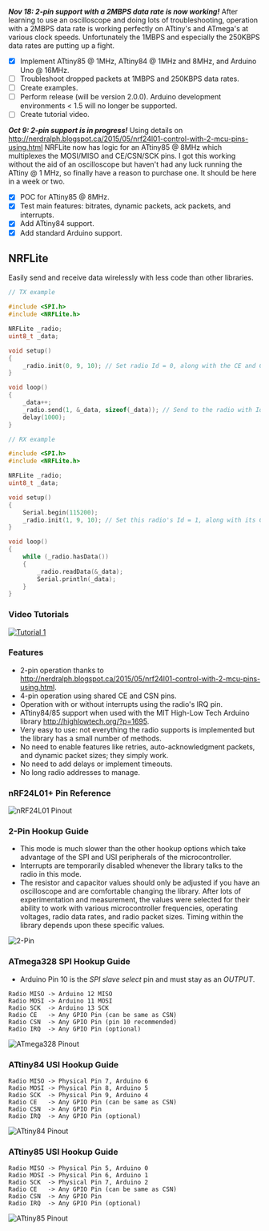 **_Nov 18: 2-pin support with a 2MBPS data rate is now working!_**  After learning to use an oscilloscope and doing lots of troubleshooting, operation with a 2MBPS data rate is working perfectly on ATtiny's and ATmega's at various clock speeds.  Unfortunately the 1MBPS and especially the 250KBPS data rates are putting up a fight.
- [x] Implement ATtiny85 @ 1MHz, ATtiny84 @ 1MHz and 8MHz, and Arduino Uno @ 16MHz.
- [ ] Troubleshoot dropped packets at 1MBPS and 250KBPS data rates.
- [ ] Create examples.
- [ ] Perform release (will be version 2.0.0).  Arduino development environments < 1.5 will no longer be supported.
- [ ] Create tutorial video.

**_Oct 9: 2-pin support is in progress!_**  Using details on <http://nerdralph.blogspot.ca/2015/05/nrf24l01-control-with-2-mcu-pins-using.html> NRFLite now has logic for an ATtiny85 @ 8MHz which multiplexes the MOSI/MISO and CE/CSN/SCK pins.  I got this working without the aid of an oscilloscope but haven't had any luck running the ATtiny @ 1 MHz, so finally have a reason to purchase one.  It should be here in a week or two. 
- [x] POC for ATtiny85 @ 8MHz.
- [x] Test main features:  bitrates, dynamic packets, ack packets, and interrupts.
- [x] Add ATtiny84 support.
- [x] Add standard Arduino support.

## NRFLite
Easily send and receive data wirelessly with less code than other libraries.

```c++
// TX example

#include <SPI.h>
#include <NRFLite.h>

NRFLite _radio;
uint8_t _data;

void setup()
{
    _radio.init(0, 9, 10); // Set radio Id = 0, along with the CE and CSN pins
}

void loop()
{
    _data++;
    _radio.send(1, &_data, sizeof(_data)); // Send to the radio with Id = 1
    delay(1000);
}
```
```c++
// RX example

#include <SPI.h>
#include <NRFLite.h>

NRFLite _radio;
uint8_t _data;

void setup()
{
    Serial.begin(115200);
    _radio.init(1, 9, 10); // Set this radio's Id = 1, along with its CE and CSN pins
}

void loop()
{
    while (_radio.hasData())
    {
        _radio.readData(&_data);
        Serial.println(_data);
    }
}
```

### Video Tutorials

[![Tutorial 1](http://img.youtube.com/vi/tWEgvS7Sj-8/default.jpg)](https://youtu.be/tWEgvS7Sj-8)

### Features
* 2-pin operation thanks to http://nerdralph.blogspot.ca/2015/05/nrf24l01-control-with-2-mcu-pins-using.html.
* 4-pin operation using shared CE and CSN pins.
* Operation with or without interrupts using the radio's IRQ pin.
* ATtiny84/85 support when used with the MIT High-Low Tech Arduino library http://highlowtech.org/?p=1695.
* Very easy to use:  not everything the radio supports is implemented but the library has a small number of methods.
* No need to enable features like retries, auto-acknowledgment packets, and dynamic packet sizes; they simply work.
* No need to add delays or implement timeouts.
* No long radio addresses to manage.

### nRF24L01+ Pin Reference

![nRF24L01 Pinout](https://github.com/dparson55/NRFLite/raw/master/extras/nRF24L01_pinout_small.jpg)

### 2-Pin Hookup Guide
* This mode is much slower than the other hookup options which take advantage of the SPI and USI peripherals of the microcontroller.
* Interrupts are temporarily disabled whenever the library talks to the radio in this mode.
* The resistor and capacitor values should only be adjusted if you have an oscilloscope and are comfortable changing the library.  After lots of experimentation and measurement, the values were selected for their ability to work with various microcontroller frequencies, operating voltages, radio data rates, and radio packet sizes.  Timing within the library depends upon these specific values.

![2-Pin](https://github.com/dparson55/NRFLite/raw/master/extras/Two_pin_schematic.png)

### ATmega328 SPI Hookup Guide
* Arduino Pin 10 is the *SPI slave select* pin and must stay as an *OUTPUT*.
```
Radio MISO -> Arduino 12 MISO
Radio MOSI -> Arduino 11 MOSI
Radio SCK  -> Arduino 13 SCK
Radio CE   -> Any GPIO Pin (can be same as CSN)
Radio CSN  -> Any GPIO Pin (pin 10 recommended)
Radio IRQ  -> Any GPIO Pin (optional)
```
![ATmega328 Pinout](https://github.com/dparson55/NRFLite/raw/master/extras/ATmega328_pinout_small.jpg)

### ATtiny84 USI Hookup Guide
```
Radio MISO -> Physical Pin 7, Arduino 6
Radio MOSI -> Physical Pin 8, Arduino 5
Radio SCK  -> Physical Pin 9, Arduino 4
Radio CE   -> Any GPIO Pin (can be same as CSN)
Radio CSN  -> Any GPIO Pin
Radio IRQ  -> Any GPIO Pin (optional)
```
![ATtiny84 Pinout](https://github.com/dparson55/NRFLite/raw/master/extras/ATtiny84_pinout_small.png)

### ATtiny85 USI Hookup Guide
```
Radio MISO -> Physical Pin 5, Arduino 0
Radio MOSI -> Physical Pin 6, Arduino 1
Radio SCK  -> Physical Pin 7, Arduino 2
Radio CE   -> Any GPIO Pin (can be same as CSN)
Radio CSN  -> Any GPIO Pin
Radio IRQ  -> Any GPIO Pin (optional)
```
![ATtiny85 Pinout](https://github.com/dparson55/NRFLite/raw/master/extras/ATtiny85_pinout_small.png)
